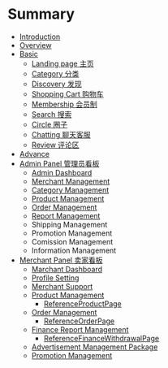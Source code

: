 # Summary

* [Introduction](README.md)
* [Overview](overview.md)
* [Basic](basic.md)
  * [Landing page 主页](overview/first-page.md)
  * [Category 分类](overview/category.md)
  * [Discovery 发现](overview/discovery.md)
  * [Shopping Cart 购物车](overview/shopping-cart.md)
  * [Membership 会员制](overview/membership.md)
  * [Search 搜索](overview/search.md)
  * [Circle 圈子](basic/circle.md)
  * [Chatting 聊天客服](overview/chatting.md)
  * [Review 评论区](overview/review.md)
* [Advance](advance.md)
* [Admin Panel 管理员看板](admin-panel-hui-yuan-kan-ban.md)
  * [Admin Dashboard ](admin-panel-hui-yuan-kan-ban/admin-dashboard.md)
  * [Merchant Management](admin-panel-hui-yuan-kan-ban/merchant-management.md)
  * [Category Management](admin-panel-hui-yuan-kan-ban/category-managment.md)
  * [Product Management](admin-panel-hui-yuan-kan-ban/product-management.md)
  * [Order Management](admin-panel-hui-yuan-kan-ban/order-management.md)
  * [Report Management ](admin-panel-hui-yuan-kan-ban/report-management.md)
  * Shipping Management
  * Promotion Management 
  * Comission Management
  * Information Management 
* [Merchant Panel 卖家看板](merchant-panel-mai-jia-kan-ban.md)
  * [Marchant Dashboard](merchant-panel-mai-jia-kan-ban/dashboard.md)
  * [Profile Setting](merchant-panel-mai-jia-kan-ban/profile-setting.md)
  * [Merchant Support ](merchant-panel-mai-jia-kan-ban/merchant-support.md)
  * [Product Management ](merchant-panel-mai-jia-kan-ban/product-management.md)
    * [ReferenceProductPage](merchant-panel-mai-jia-kan-ban/product-management/productpage.md)
  * [Order Management ](merchant-panel-mai-jia-kan-ban/order-management.md)
    * [ReferenceOrderPage](merchant-panel-mai-jia-kan-ban/order-management/referenceorderpage.md)
  * [Finance Report Management](merchant-panel-mai-jia-kan-ban/finance-report-management.md)
    * [ReferenceFinanceWithdrawalPage](merchant-panel-mai-jia-kan-ban/finance-report-management/referencefinancewithdrawalpage.md)
  * [Advertisement Management Package](merchant-panel-mai-jia-kan-ban/advertisement-management-package.md)
  * [Promotion Management ](merchant-panel-mai-jia-kan-ban/promotion-management.md)

